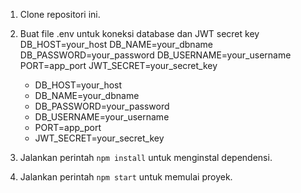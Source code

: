 1. Clone repositori ini.
2. Buat file .env untuk koneksi database dan JWT secret key
    DB_HOST=your_host
    DB_NAME=your_dbname
    DB_PASSWORD=your_password
    DB_USERNAME=your_username
    PORT=app_port
    JWT_SECRET=your_secret_key
   
   - DB_HOST=your_host
   - DB_NAME=your_dbname
   - DB_PASSWORD=your_password
   - DB_USERNAME=your_username
   - PORT=app_port
   - JWT_SECRET=your_secret_key
     
3. Jalankan perintah `npm install` untuk menginstal dependensi.
4. Jalankan perintah `npm start` untuk memulai proyek.